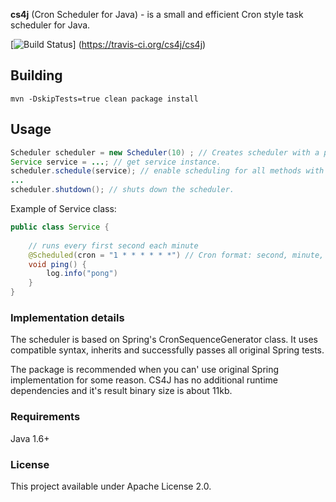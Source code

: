 __cs4j__  (Cron Scheduler for Java) - is a small and efficient Cron style task scheduler for Java.

[![Build Status](https://travis-ci.org/cs4j/cs4j.svg?branch=master)]	(https://travis-ci.org/cs4j/cs4j)

## Building

```
mvn -DskipTests=true clean package install
```

## Usage

```java
Scheduler scheduler = new Scheduler(10) ; // Creates scheduler with a pool of 10 threads.
Service service = ...; // get service instance.
scheduler.schedule(service); // enable scheduling for all methods with @Scheduled annotation
...
scheduler.shutdown(); // shuts down the scheduler.
```

Example of Service class:
```java
public class Service {
   
    // runs every first second each minute
    @Scheduled(cron = "1 * * * * * *") // Cron format: second, minute, hour, day, month, day of the week  
    void ping() {
        log.info("pong")
    }
}

```

### Implementation details
The scheduler is based on Spring's CronSequenceGenerator class. It uses compatible syntax, inherits and successfully passes all original Spring tests.
 
The package is recommended when you can' use  original Spring implementation for some reason.
CS4J has no additional runtime dependencies and it's result binary size is about 11kb.

### Requirements

Java 1.6+


### License

This project available under Apache License 2.0.
